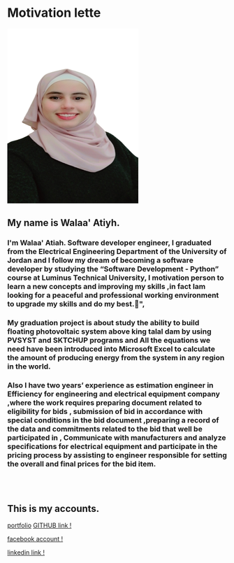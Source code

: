 
# Motivation lette


<img src="./public/images/walaa.png" width="300" height="400">

## My name is Walaa' Atiyh.

  ###  I'm Walaa' Atiah. Software developer engineer, I graduated from the Electrical Engineering Department of the University of Jordan and I follow my dream of becoming a software developer by studying the “Software Development - Python” course  at Luminus Technical University, I motivation person to learn a new concepts and improving my skills ,in fact Iam looking for a peaceful and professional working environment to upgrade my skills and do my best.💜",


### My graduation project is about study the ability to build floating photovoltaic system above king talal dam by using PVSYST and SKTCHUP programs and All the equations we need have been introduced into Microsoft Excel to calculate the amount of producing energy from the system in any region in the world.

### Also I have two years’ experience as estimation engineer in Efficiency for engineering and electrical equipment company ,where the work requires preparing document related to eligibility for bids , submission of bid in accordance with special conditions in the bid document ,preparing a record of the data and commitments related to the bid that well be participated in , Communicate with manufacturers and analyze specifications for electrical equipment and participate in the pricing process by assisting to engineer responsible for setting the overall and final prices for the bid item.

<br>
<br>

## This is my accounts.
[portfolio](https://beautiful-souffle-bb7a6e.netlify.app/)
[GITHUB link !](https://github.com/WalaaAtiah)

[facebook account !](https://www.facebook.com/people/%D9%88%D9%84%D8%A7%D8%A1-%D8%B9%D8%B7%D9%8A%D8%A9/100002134357943/)

[linkedin link !](https://www.linkedin.com/in/walaa-atiah-103aab209)

       

